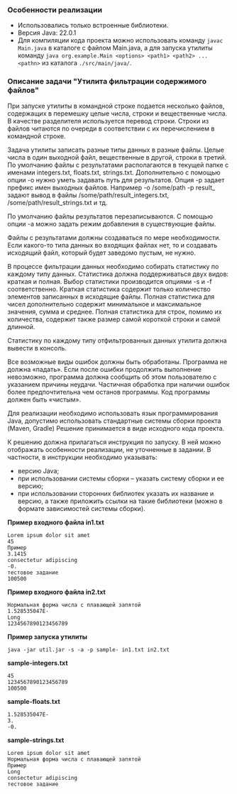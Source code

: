 ### Особенности реализации
- Использовались только встроенные библиотеки.
- Версия Java: 22.0.1
- Для компиляции кода проекта можно использовать команду `javac Main.java` в каталоге с файлом Main.java, а для запуска утилиты команду `java org.example.Main <options> <path1> <path2> ... <pathn>` из каталога `./src/main/java/`.

### Описание задачи "Утилита фильтрации содержимого файлов"

При запуске утилиты в командной строке подается несколько файлов, содержащих в
перемешку целые числа, строки и вещественные числа. В качестве разделителя
используется перевод строки. Строки из файлов читаются по очереди в соответствии с их
перечислением в командной строке.

Задача утилиты записать разные типы данных в разные файлы. Целые числа в один
выходной файл, вещественные в другой, строки в третий. По умолчанию файлы с
результатами располагаются в текущей папке с именами integers.txt, floats.txt, strings.txt.
Дополнительно с помощью опции -o нужно уметь задавать путь для результатов. Опция -p
задает префикс имен выходных файлов. Например -o /some/path -p result_ задают вывод в
файлы /some/path/result_integers.txt, /some/path/result_strings.txt и тд.

По умолчанию файлы результатов перезаписываются. С помощью опции -a можно задать
режим добавления в существующие файлы.

Файлы с результатами должны создаваться по мере необходимости. Если какого-то типа
данных во входящих файлах нет, то и создавать исходящий файл, который будет заведомо
пустым, не нужно.

В процессе фильтрации данных необходимо собирать статистику по каждому типу данных.
Статистика должна поддерживаться двух видов: краткая и полная. Выбор статистики
производится опциями -s и -f соответственно. Краткая статистика содержит только
количество элементов записанных в исходящие файлы. Полная статистика для чисел
дополнительно содержит минимальное и максимальное значения, сумма и среднее.
Полная статистика для строк, помимо их количества, содержит также размер самой
короткой строки и самой длинной.

Статистику по каждому типу отфильтрованных данных утилита должна вывести в консоль.

Все возможные виды ошибок должны быть обработаны. Программа не должна «падать».
Если после ошибки продолжить выполнение невозможно, программа должна сообщить об
этом пользователю с указанием причины неудачи. Частичная обработка при наличии
ошибок более предпочтительна чем останов программы. Код программы должен быть
«чистым».

Для реализации необходимо использовать язык программирования Java, допустимо
использовать стандартные системы сборки проекта (Maven, Gradle)
Решение принимается в виде исходного кода проекта.

К решению должна прилагаться инструкция по запуску. В ней можно отображать
особенности реализации, не уточненные в задании. В частности, в инструкции необходимо
указывать:

- версию Java;
- при использовании системы сборки – указать систему сборки и ее версию;
- при использовании сторонних библиотек указать их название и версию, а также
    приложить ссылки на такие библиотеки (можно в формате зависимостей системы
    сборки).

**Пример входного файла in1.txt**
```
Lorem ipsum dolor sit amet
45
Пример
3.1415
consectetur adipiscing
-0.
тестовое задание 
100500
```

**Пример входного файла in2.txt**
```
Нормальная форма числа с плавающей запятой 
1.528535047E-
Long
1234567890123456789
```

**Пример запуска утилиты**
```
java -jar util.jar -s -a -p sample- in1.txt in2.txt
```

**sample-integers.txt**
```
45
1234567890123456789
100500
```

**sample-floats.txt**
```
1.528535047E-
3.
-0.
```

**sample-strings.txt**
```
Lorem ipsum dolor sit amet
Нормальная форма числа с плавающей запятой 
Пример 
Long
consectetur adipiscing
тестовое задание
```
